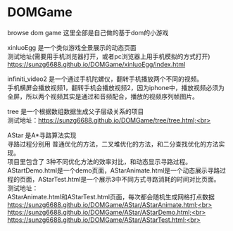 # DOMGame
browse dom game
这里全部是自己做的基于dom的小游戏

xinluoEgg 是一个类似游戏全景展示的动态页面<br>
测试地址(需要用手机浏览器打开，或者pc浏览器上用手机模拟的方式打开)<br>
https://sunzg6688.github.io/DOMGame/xinluoEgg/index.html

infiniti_video2 是一个通过手机陀螺仪，翻转手机播放两个不同的视频。<br>
手机横屏会播放视频1，翻转手机会播放视频2，因为iphone中，播放视频必须为全屏，所以两个视频其实是通过和音频配合，播放的视频序列帧图片。<br>

tree 是一个根据数组数据生成父子层级关系的项目<br>
测试地址：https://sunzg6688.github.io/DOMGame/tree/tree.html;<br>

AStar 是A*寻路算法实现 <br>
寻路过程分别用 普通优化的方法，二叉堆优化的方法，和二分查找优化的方法实现。<br>
项目里包含了 3种不同优化方法的效率对比，和动态显示寻路过程。<br>
AStartDemo.html是一个demo页面，AStarAnimate.html是一个动态展示寻路过程的页面，AStarTest.html是一个展示3中不同方式寻路消耗的时间对比页面。<br>
测试地址：<br>
AStarAnimate.html和AStarTest.html页面，每次都会随机生成网格打点数据<br>
https://sunzg6688.github.io/DOMGame/AStar/AStarAnimate.html;<br>
https://sunzg6688.github.io/DOMGame/AStar/AStarDemo.html;<br>
https://sunzg6688.github.io/DOMGame/AStar/AStarTest.html;<br>